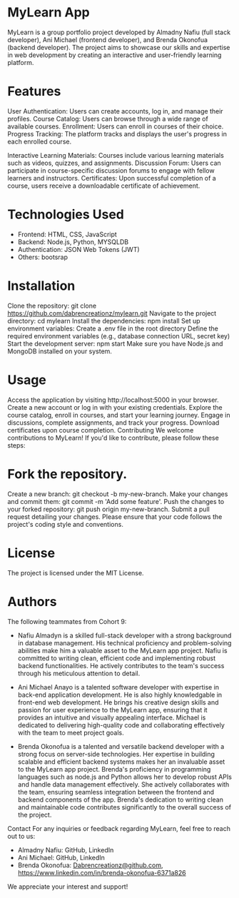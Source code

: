 # MyLearn App

MyLearn is a group portfolio project developed by Almadny Nafiu (full stack developer), Ani Michael (frontend developer), and Brenda Okonofua (backend developer). The project aims to showcase our skills and expertise in web development by creating an interactive and user-friendly learning platform.

# Features
User Authentication: Users can create accounts, log in, and manage their profiles.
Course Catalog: Users can browse through a wide range of available courses.
Enrollment: Users can enroll in courses of their choice.
Progress Tracking: The platform tracks and displays the user's progress in each enrolled course.

Interactive Learning Materials: Courses include various learning materials such as videos, quizzes, and assignments.
Discussion Forum: Users can participate in course-specific discussion forums to engage with fellow learners and instructors.
Certificates: Upon successful completion of a course, users receive a downloadable certificate of achievement.

# Technologies Used
- Frontend: HTML, CSS, JavaScript
- Backend: Node.js, Python, MYSQLDB
- Authentication: JSON Web Tokens (JWT)
- Others: bootsrap

# Installation
Clone the repository: git clone https://github.com/dabrencreationz/mylearn.git
Navigate to the project directory: cd mylearn
Install the dependencies: npm install
Set up environment variables:
Create a .env file in the root directory
Define the required environment variables (e.g., database connection URL, secret key)
Start the development server: npm start
Make sure you have Node.js and MongoDB installed on your system.

# Usage
Access the application by visiting http://localhost:5000 in your browser.
Create a new account or log in with your existing credentials.
Explore the course catalog, enroll in courses, and start your learning journey.
Engage in discussions, complete assignments, and track your progress.
Download certificates upon course completion.
Contributing
We welcome contributions to MyLearn! If you'd like to contribute, please follow these steps:

# Fork the repository.
Create a new branch: git checkout -b my-new-branch.
Make your changes and commit them: git commit -m 'Add some feature'.
Push the changes to your forked repository: git push origin my-new-branch.
Submit a pull request detailing your changes.
Please ensure that your code follows the project's coding style and conventions.

# License
The project is licensed under the MIT License.

# Authors
The following teammates from Cohort 9:

- Nafiu Almadyn is a skilled full-stack developer with a strong background in database management. His technical proficiency and problem-solving abilities make him a valuable asset to the MyLearn app project. Nafiu is committed to writing clean, efficient code and implementing robust backend functionalities. He actively contributes to the team's success through his meticulous attention to detail.

- Ani Michael Anayo is a talented software developer with expertise in back-end application development. He is also highly knowledgable in front-end web development. He brings his creative design skills and passion for user experience to the MyLearn app, ensuring that it provides an intuitive and visually appealing interface. Michael is dedicated to delivering high-quality code and collaborating effectively with the team to meet project goals.

- Brenda Okonofua is a talented and versatile backend developer with a strong focus on server-side technologies. Her expertise in building scalable and efficient backend systems makes her an invaluable asset to the MyLearn app project. Brenda's proficiency in programming languages such as node.js and Python allows her to develop robust APIs and handle data management effectively. She actively collaborates with the team, ensuring seamless integration between the frontend and backend components of the app. Brenda's dedication to writing clean and maintainable code contributes significantly to the overall success of the project.

Contact
For any inquiries or feedback regarding MyLearn, feel free to reach out to us:

- Almadny Nafiu: GitHub, LinkedIn
- Ani Michael: GitHub, LinkedIn
- Brenda Okonofua: Dabrencreationz@github.com, https://www.linkedin.com/in/brenda-okonofua-6371a826

We appreciate your interest and support!
